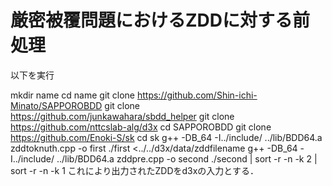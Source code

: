 # 厳密被覆問題におけるZDDに対する前処理
以下を実行

mkdir name
cd name
git clone https://github.com/Shin-ichi-Minato/SAPPOROBDD
git clone https://github.com/junkawahara/sbdd_helper
git clone https://github.com/nttcslab-alg/d3x
cd SAPPOROBDD
git clone https://github.com/Enoki-S/sk
cd sk
g++ -DB_64 -I../include/ ../lib/BDD64.a zddtoknuth.cpp -o first
./first <../../d3x/data/zddfilename
g++ -DB_64 -I../include/ ../lib/BDD64.a zddpre.cpp -o second
./second | sort -r -n -k 2 | sort -r -n -k 1
これにより出力されたZDDをd3xの入力とする．
